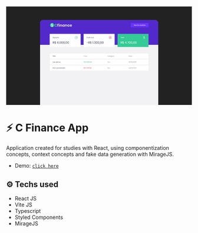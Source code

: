 ![](src/assets/system.jpg)

# :zap: C Finance App

Application created for studies with React, using componentization concepts, context concepts and fake data generation with MirageJS.

- Demo: [`click here`](https://main.d3ii1zge1gcr5q.amplifyapp.com)

## :gear: Techs used

- React JS
- Vite JS
- Typescript
- Styled Components
- MirageJS
